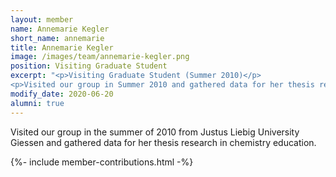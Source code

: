 ```yaml
---
layout: member
name: Annemarie Kegler
short_name: annemarie
title: Annemarie Kegler
image: /images/team/annemarie-kegler.png
position: Visiting Graduate Student
excerpt: "<p>Visiting Graduate Student (Summer 2010)</p>
<p>Visited our group in Summer 2010 and gathered data for her thesis research in chemistry education.</p>"
modify_date: 2020-06-20    
alumni: true
---
```


Visited our group in the summer of 2010 from Justus Liebig University Giessen and gathered data for her thesis research in chemistry education.

{%- include member-contributions.html -%}
